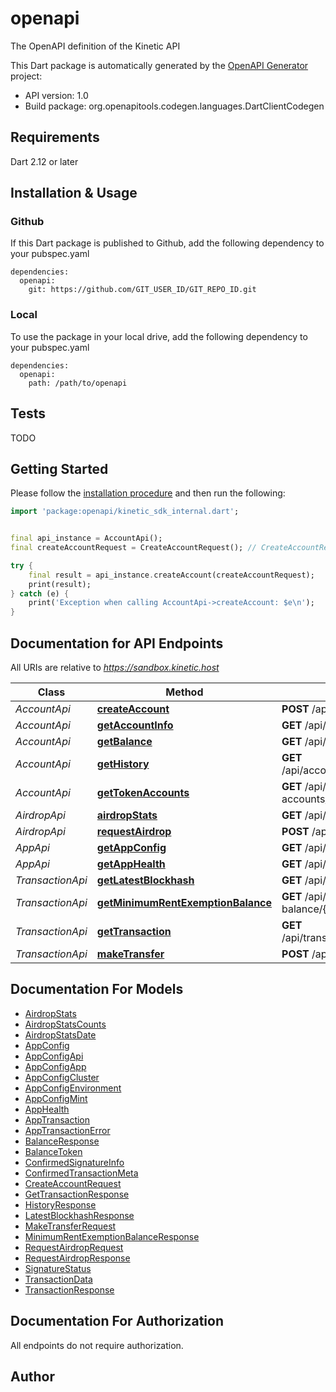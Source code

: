 # openapi
The OpenAPI definition of the Kinetic API

This Dart package is automatically generated by the [OpenAPI Generator](https://openapi-generator.tech) project:

- API version: 1.0
- Build package: org.openapitools.codegen.languages.DartClientCodegen

## Requirements

Dart 2.12 or later

## Installation & Usage

### Github
If this Dart package is published to Github, add the following dependency to your pubspec.yaml
```
dependencies:
  openapi:
    git: https://github.com/GIT_USER_ID/GIT_REPO_ID.git
```

### Local
To use the package in your local drive, add the following dependency to your pubspec.yaml
```
dependencies:
  openapi:
    path: /path/to/openapi
```

## Tests

TODO

## Getting Started

Please follow the [installation procedure](#installation--usage) and then run the following:

```dart
import 'package:openapi/kinetic_sdk_internal.dart';


final api_instance = AccountApi();
final createAccountRequest = CreateAccountRequest(); // CreateAccountRequest | 

try {
    final result = api_instance.createAccount(createAccountRequest);
    print(result);
} catch (e) {
    print('Exception when calling AccountApi->createAccount: $e\n');
}

```

## Documentation for API Endpoints

All URIs are relative to *https://sandbox.kinetic.host*

Class | Method | HTTP request | Description
------------ | ------------- | ------------- | -------------
*AccountApi* | [**createAccount**](doc//AccountApi.md#createaccount) | **POST** /api/account/create | 
*AccountApi* | [**getAccountInfo**](doc//AccountApi.md#getaccountinfo) | **GET** /api/account/info/{environment}/{index}/{accountId} | 
*AccountApi* | [**getBalance**](doc//AccountApi.md#getbalance) | **GET** /api/account/balance/{environment}/{index}/{accountId} | 
*AccountApi* | [**getHistory**](doc//AccountApi.md#gethistory) | **GET** /api/account/history/{environment}/{index}/{accountId}/{mint} | 
*AccountApi* | [**getTokenAccounts**](doc//AccountApi.md#gettokenaccounts) | **GET** /api/account/token-accounts/{environment}/{index}/{accountId}/{mint} | 
*AirdropApi* | [**airdropStats**](doc//AirdropApi.md#airdropstats) | **GET** /api/airdrop/stats | 
*AirdropApi* | [**requestAirdrop**](doc//AirdropApi.md#requestairdrop) | **POST** /api/airdrop | 
*AppApi* | [**getAppConfig**](doc//AppApi.md#getappconfig) | **GET** /api/app/{environment}/{index}/config | 
*AppApi* | [**getAppHealth**](doc//AppApi.md#getapphealth) | **GET** /api/app/{environment}/{index}/health | 
*TransactionApi* | [**getLatestBlockhash**](doc//TransactionApi.md#getlatestblockhash) | **GET** /api/transaction/latest-blockhash/{environment}/{index} | 
*TransactionApi* | [**getMinimumRentExemptionBalance**](doc//TransactionApi.md#getminimumrentexemptionbalance) | **GET** /api/transaction/minimum-rent-exemption-balance/{environment}/{index} | 
*TransactionApi* | [**getTransaction**](doc//TransactionApi.md#gettransaction) | **GET** /api/transaction/transaction/{environment}/{index}/{signature} | 
*TransactionApi* | [**makeTransfer**](doc//TransactionApi.md#maketransfer) | **POST** /api/transaction/make-transfer | 


## Documentation For Models

 - [AirdropStats](doc//AirdropStats.md)
 - [AirdropStatsCounts](doc//AirdropStatsCounts.md)
 - [AirdropStatsDate](doc//AirdropStatsDate.md)
 - [AppConfig](doc//AppConfig.md)
 - [AppConfigApi](doc//AppConfigApi.md)
 - [AppConfigApp](doc//AppConfigApp.md)
 - [AppConfigCluster](doc//AppConfigCluster.md)
 - [AppConfigEnvironment](doc//AppConfigEnvironment.md)
 - [AppConfigMint](doc//AppConfigMint.md)
 - [AppHealth](doc//AppHealth.md)
 - [AppTransaction](doc//AppTransaction.md)
 - [AppTransactionError](doc//AppTransactionError.md)
 - [BalanceResponse](doc//BalanceResponse.md)
 - [BalanceToken](doc//BalanceToken.md)
 - [ConfirmedSignatureInfo](doc//ConfirmedSignatureInfo.md)
 - [ConfirmedTransactionMeta](doc//ConfirmedTransactionMeta.md)
 - [CreateAccountRequest](doc//CreateAccountRequest.md)
 - [GetTransactionResponse](doc//GetTransactionResponse.md)
 - [HistoryResponse](doc//HistoryResponse.md)
 - [LatestBlockhashResponse](doc//LatestBlockhashResponse.md)
 - [MakeTransferRequest](doc//MakeTransferRequest.md)
 - [MinimumRentExemptionBalanceResponse](doc//MinimumRentExemptionBalanceResponse.md)
 - [RequestAirdropRequest](doc//RequestAirdropRequest.md)
 - [RequestAirdropResponse](doc//RequestAirdropResponse.md)
 - [SignatureStatus](doc//SignatureStatus.md)
 - [TransactionData](doc//TransactionData.md)
 - [TransactionResponse](doc//TransactionResponse.md)


## Documentation For Authorization

 All endpoints do not require authorization.


## Author



